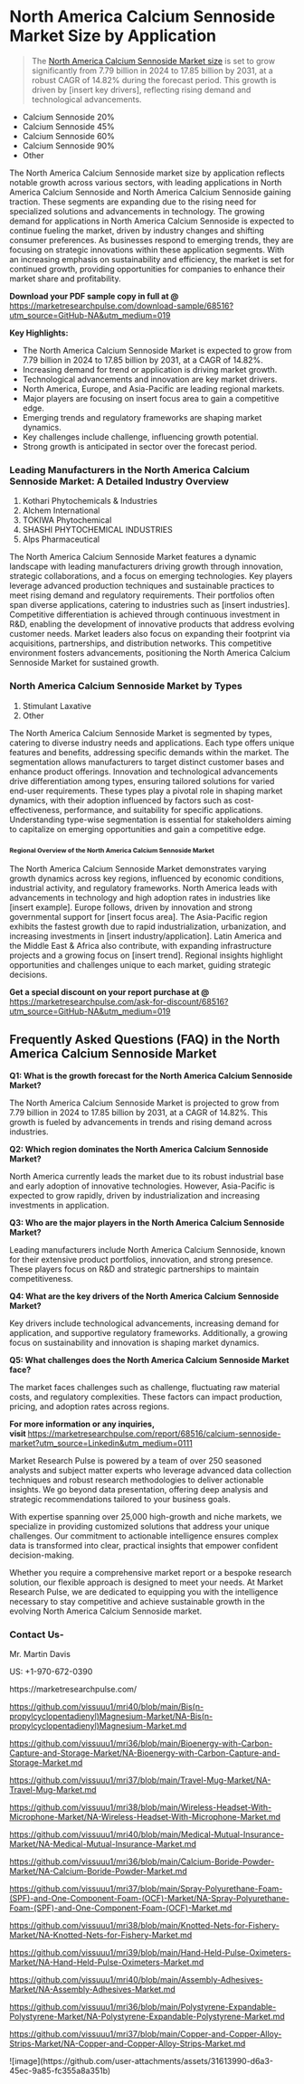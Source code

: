 <h1>North America Calcium Sennoside Market&nbsp;Size by Application</h1><blockquote><p>The <a href="https://marketresearchpulse.com/download-sample/68516?utm_source=GitHub-NA&amp;utm_medium=019">North America Calcium Sennoside Market size</a> is set to grow significantly from 7.79 billion in 2024 to 17.85 billion by 2031, at a robust CAGR of 14.82% during the forecast period. This growth is driven by [insert key drivers], reflecting rising demand and technological advancements.</p></blockquote><ul><li>Calcium Sennoside 20%<li> Calcium Sennoside 45%<li> Calcium Sennoside 60%<li> Calcium Sennoside 90%<li> Other</li></ul><p>The North America Calcium Sennoside market size by application reflects notable growth across various sectors, with leading applications in North America Calcium Sennoside and North America Calcium Sennoside gaining traction. These segments are expanding due to the rising need for specialized solutions and advancements in technology. The growing demand for applications in North America Calcium Sennoside is expected to continue fueling the market, driven by industry changes and shifting consumer preferences. As businesses respond to emerging trends, they are focusing on strategic innovations within these application segments. With an increasing emphasis on sustainability and efficiency, the market is set for continued growth, providing opportunities for companies to enhance their market share and profitability.</p><p><strong>Download your PDF sample copy in full at @ </strong><a href="https://marketresearchpulse.com/download-sample/68516?utm_source=GitHub-NA&amp;utm_medium=019">https://marketresearchpulse.com/download-sample/68516?utm_source=GitHub-NA&amp;utm_medium=019</a></p><p><strong>Key Highlights: </strong></p><ul><li>The North America Calcium Sennoside Market is expected to grow from 7.79 billion in 2024 to 17.85 billion by 2031, at a CAGR of 14.82%.</li><li>Increasing demand for trend or application is driving market growth.</li><li>Technological advancements and innovation are key market drivers.</li><li>North America, Europe, and Asia-Pacific are leading regional markets.</li><li>Major players are focusing on insert focus area to gain a competitive edge.</li><li>Emerging trends and regulatory frameworks are shaping market dynamics.</li><li>Key challenges include challenge, influencing growth potential.</li><li>Strong growth is anticipated in sector over the forecast period.</li></ul><h3>Leading Manufacturers in the North America Calcium Sennoside Market: A Detailed Industry Overview</h3><ol><li>Kothari Phytochemicals & Industries</li><li>Alchem International</li><li>TOKIWA Phytochemical</li><li>SHASHI PHYTOCHEMICAL INDUSTRIES</li><li>Alps Pharmaceutical</li></ol><div class="flex max-w-full flex-col flex-grow"><div class="min-h-8 text-message flex w-full flex-col items-end gap-2 whitespace-normal break-words [.text-message+&amp;]:mt-5" dir="auto" data-message-author-role="assistant" data-message-id="fd8432e4-4910-450d-b182-61b7bfb0a01f" data-message-model-slug="gpt-4o"><div class="flex w-full flex-col gap-1 empty:hidden first:pt-[3px]"><div class="markdown prose w-full break-words dark:prose-invert light"><p>The North America Calcium Sennoside Market features a dynamic landscape with leading manufacturers driving growth through innovation, strategic collaborations, and a focus on emerging technologies. Key players leverage advanced production techniques and sustainable practices to meet rising demand and regulatory requirements. Their portfolios often span diverse applications, catering to industries such as [insert industries]. Competitive differentiation is achieved through continuous investment in R&amp;D, enabling the development of innovative products that address evolving customer needs. Market leaders also focus on expanding their footprint via acquisitions, partnerships, and distribution networks. This competitive environment fosters advancements, positioning the North America Calcium Sennoside Market for sustained growth.</p></div></div></div></div><h3>North America Calcium Sennoside Market by Types</h3><ol><li>Stimulant Laxative<li> Other</li></ol><div class="flex max-w-full flex-col flex-grow"><div class="min-h-8 text-message flex w-full flex-col items-end gap-2 whitespace-normal break-words [.text-message+&amp;]:mt-5" dir="auto" data-message-author-role="assistant" data-message-id="084470be-0bb7-4664-bddf-5156b4f41249" data-message-model-slug="gpt-4o-mini"><div class="flex w-full flex-col gap-1 empty:hidden first:pt-[3px]"><div class="markdown prose w-full break-words dark:prose-invert light"><p>The North America Calcium Sennoside Market is segmented by types, catering to diverse industry needs and applications. Each type offers unique features and benefits, addressing specific demands within the market. The segmentation allows manufacturers to target distinct customer bases and enhance product offerings. Innovation and technological advancements drive differentiation among types, ensuring tailored solutions for varied end-user requirements. These types play a pivotal role in shaping market dynamics, with their adoption influenced by factors such as cost-effectiveness, performance, and suitability for specific applications. Understanding type-wise segmentation is essential for stakeholders aiming to capitalize on emerging opportunities and gain a competitive edge.</p></div></div></div></div><h3><span style="font-size: 11px;">Regional Overview of the North America Calcium Sennoside Market</span></h3><div class="flex max-w-full flex-col flex-grow"><div class="min-h-8 text-message flex w-full flex-col items-end gap-2 whitespace-normal break-words [.text-message+&amp;]:mt-5" dir="auto" data-message-author-role="assistant" data-message-id="e9038762-ce64-4e30-91c9-9bd413514231" data-message-model-slug="gpt-4o-mini"><div class="flex w-full flex-col gap-1 empty:hidden first:pt-[3px]"><div class="markdown prose w-full break-words dark:prose-invert light"><p>The North America Calcium Sennoside Market demonstrates varying growth dynamics across key regions, influenced by economic conditions, industrial activity, and regulatory frameworks. North America leads with advancements in technology and high adoption rates in industries like [insert example]. Europe follows, driven by innovation and strong governmental support for [insert focus area]. The Asia-Pacific region exhibits the fastest growth due to rapid industrialization, urbanization, and increasing investments in [insert industry/application]. Latin America and the Middle East &amp; Africa also contribute, with expanding infrastructure projects and a growing focus on [insert trend]. Regional insights highlight opportunities and challenges unique to each market, guiding strategic decisions.</p></div></div></div></div><p><strong>Get a special discount on your report purchase at @ </strong><a href="https://marketresearchpulse.com/ask-for-discount/68516?utm_source=GitHub-NA&amp;utm_medium=019">https://marketresearchpulse.com/ask-for-discount/68516?utm_source=GitHub-NA&amp;utm_medium=019</a></p><h2>Frequently Asked Questions (FAQ) in the North America Calcium Sennoside Market</h2><p><strong>Q1: What is the growth forecast for the North America Calcium Sennoside Market?</strong></p><p>The North America Calcium Sennoside Market is projected to grow from 7.79 billion in 2024 to 17.85 billion by 2031, at a CAGR of 14.82%. This growth is fueled by advancements in trends and rising demand across industries.</p><p><strong>Q2: Which region dominates the North America Calcium Sennoside Market?</strong></p><p>North America currently leads the market due to its robust industrial base and early adoption of innovative technologies. However, Asia-Pacific is expected to grow rapidly, driven by industrialization and increasing investments in application.</p><p><strong>Q3: Who are the major players in the North America Calcium Sennoside Market?</strong></p><p>Leading manufacturers include North America Calcium Sennoside, known for their extensive product portfolios, innovation, and strong presence. These players focus on R&amp;D and strategic partnerships to maintain competitiveness.</p><p><strong>Q4: What are the key drivers of the North America Calcium Sennoside Market?</strong></p><p>Key drivers include technological advancements, increasing demand for application, and supportive regulatory frameworks. Additionally, a growing focus on sustainability and innovation is shaping market dynamics.</p><p><strong>Q5: What challenges does the North America Calcium Sennoside Market face?</strong></p><p>The market faces challenges such as challenge, fluctuating raw material costs, and regulatory complexities. These factors can impact production, pricing, and adoption rates across regions.</p><p><strong>For more information or any inquiries, visit&nbsp;</strong><a href="https://marketresearchpulse.com/report/68516/calcium-sennoside-market?utm_source=Linkedin&utm_medium=0111">https://marketresearchpulse.com/report/68516/calcium-sennoside-market?utm_source=Linkedin&utm_medium=0111</a></p><p>Market Research Pulse is powered by a team of over 250 seasoned analysts and subject matter experts who leverage advanced data collection techniques and robust research methodologies to deliver actionable insights. We go beyond data presentation, offering deep analysis and strategic recommendations tailored to your business goals.</p><p>With expertise spanning over 25,000 high-growth and niche markets, we specialize in providing customized solutions that address your unique challenges. Our commitment to actionable intelligence ensures complex data is transformed into clear, practical insights that empower confident decision-making.</p><p>Whether you require a comprehensive market report or a bespoke research solution, our flexible approach is designed to meet your needs. At Market Research Pulse, we are dedicated to equipping you with the intelligence necessary to stay competitive and achieve sustainable growth in the evolving North America Calcium Sennoside market.</p><h3><strong>Contact Us-</strong></h3><p>Mr. Martin Davis</p><p>US: +1-970-672-0390</p><p>https://marketresearchpulse.com/</p><p><a href="https://github.com/vissuuu1/mri40/blob/main/Bis(n-propylcyclopentadienyl)Magnesium-Market/NA-Bis(n-propylcyclopentadienyl)Magnesium-Market.md">https://github.com/vissuuu1/mri40/blob/main/Bis(n-propylcyclopentadienyl)Magnesium-Market/NA-Bis(n-propylcyclopentadienyl)Magnesium-Market.md</a></p><p><a href="https://github.com/vissuuu1/mri36/blob/main/Bioenergy-with-Carbon-Capture-and-Storage-Market/NA-Bioenergy-with-Carbon-Capture-and-Storage-Market.md">https://github.com/vissuuu1/mri36/blob/main/Bioenergy-with-Carbon-Capture-and-Storage-Market/NA-Bioenergy-with-Carbon-Capture-and-Storage-Market.md</a></p><p><a href="https://github.com/vissuuu1/mri37/blob/main/Travel-Mug-Market/NA-Travel-Mug-Market.md">https://github.com/vissuuu1/mri37/blob/main/Travel-Mug-Market/NA-Travel-Mug-Market.md</a></p><p><a href="https://github.com/vissuuu1/mri38/blob/main/Wireless-Headset-With-Microphone-Market/NA-Wireless-Headset-With-Microphone-Market.md">https://github.com/vissuuu1/mri38/blob/main/Wireless-Headset-With-Microphone-Market/NA-Wireless-Headset-With-Microphone-Market.md</a></p><p><a href="https://github.com/vissuuu1/mri40/blob/main/Medical-Mutual-Insurance-Market/NA-Medical-Mutual-Insurance-Market.md">https://github.com/vissuuu1/mri40/blob/main/Medical-Mutual-Insurance-Market/NA-Medical-Mutual-Insurance-Market.md</a></p><p><a href="https://github.com/vissuuu1/mri36/blob/main/Calcium-Boride-Powder-Market/NA-Calcium-Boride-Powder-Market.md">https://github.com/vissuuu1/mri36/blob/main/Calcium-Boride-Powder-Market/NA-Calcium-Boride-Powder-Market.md</a></p><p><a href="https://github.com/vissuuu1/mri37/blob/main/Spray-Polyurethane-Foam-(SPF)-and-One-Component-Foam-(OCF)-Market/NA-Spray-Polyurethane-Foam-(SPF)-and-One-Component-Foam-(OCF)-Market.md">https://github.com/vissuuu1/mri37/blob/main/Spray-Polyurethane-Foam-(SPF)-and-One-Component-Foam-(OCF)-Market/NA-Spray-Polyurethane-Foam-(SPF)-and-One-Component-Foam-(OCF)-Market.md</a></p><p><a href="https://github.com/vissuuu1/mri38/blob/main/Knotted-Nets-for-Fishery-Market/NA-Knotted-Nets-for-Fishery-Market.md">https://github.com/vissuuu1/mri38/blob/main/Knotted-Nets-for-Fishery-Market/NA-Knotted-Nets-for-Fishery-Market.md</a></p><p><a href="https://github.com/vissuuu1/mri39/blob/main/Hand-Held-Pulse-Oximeters-Market/NA-Hand-Held-Pulse-Oximeters-Market.md">https://github.com/vissuuu1/mri39/blob/main/Hand-Held-Pulse-Oximeters-Market/NA-Hand-Held-Pulse-Oximeters-Market.md</a></p><p><a href="https://github.com/vissuuu1/mri40/blob/main/Assembly-Adhesives-Market/NA-Assembly-Adhesives-Market.md">https://github.com/vissuuu1/mri40/blob/main/Assembly-Adhesives-Market/NA-Assembly-Adhesives-Market.md</a></p><p><a href="https://github.com/vissuuu1/mri36/blob/main/Polystyrene-Expandable-Polystyrene-Market/NA-Polystyrene-Expandable-Polystyrene-Market.md">https://github.com/vissuuu1/mri36/blob/main/Polystyrene-Expandable-Polystyrene-Market/NA-Polystyrene-Expandable-Polystyrene-Market.md</a></p><p><a href="https://github.com/vissuuu1/mri37/blob/main/Copper-and-Copper-Alloy-Strips-Market/NA-Copper-and-Copper-Alloy-Strips-Market.md">https://github.com/vissuuu1/mri37/blob/main/Copper-and-Copper-Alloy-Strips-Market/NA-Copper-and-Copper-Alloy-Strips-Market.md</a></p>
![image](https://github.com/user-attachments/assets/31613990-d6a3-45ec-9a85-fc355a8a351b)
